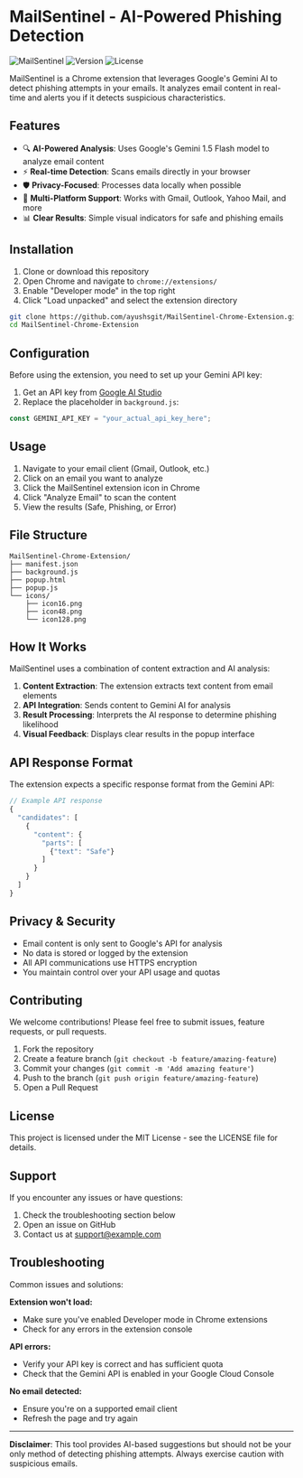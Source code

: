 # MailSentinel - AI-Powered Phishing Detection

![MailSentinel](https://img.shields.io/badge/MailSentinel-Phishing%20Detection-brightgreen) 
![Version](https://img.shields.io/badge/version-1.0-blue) 
![License](https://img.shields.io/badge/license-MIT-green)

MailSentinel is a Chrome extension that leverages Google's Gemini AI to detect phishing attempts in your emails. It analyzes email content in real-time and alerts you if it detects suspicious characteristics.

## Features

- 🔍 **AI-Powered Analysis**: Uses Google's Gemini 1.5 Flash model to analyze email content
- ⚡ **Real-time Detection**: Scans emails directly in your browser
- 🛡️ **Privacy-Focused**: Processes data locally when possible
- 📧 **Multi-Platform Support**: Works with Gmail, Outlook, Yahoo Mail, and more
- 📊 **Clear Results**: Simple visual indicators for safe and phishing emails

## Installation

1. Clone or download this repository
2. Open Chrome and navigate to `chrome://extensions/`
3. Enable "Developer mode" in the top right
4. Click "Load unpacked" and select the extension directory

```bash
git clone https://github.com/ayushsgit/MailSentinel-Chrome-Extension.git
cd MailSentinel-Chrome-Extension
```

## Configuration

Before using the extension, you need to set up your Gemini API key:

1. Get an API key from [Google AI Studio](https://makersuite.google.com/app/apikey)
2. Replace the placeholder in `background.js`:

```javascript
const GEMINI_API_KEY = "your_actual_api_key_here";
```

## Usage

1. Navigate to your email client (Gmail, Outlook, etc.)
2. Click on an email you want to analyze
3. Click the MailSentinel extension icon in Chrome
4. Click "Analyze Email" to scan the content
5. View the results (Safe, Phishing, or Error)

## File Structure

```
MailSentinel-Chrome-Extension/
├── manifest.json
├── background.js
├── popup.html
├── popup.js
└── icons/
    ├── icon16.png
    ├── icon48.png
    └── icon128.png
```

## How It Works

MailSentinel uses a combination of content extraction and AI analysis:

1. **Content Extraction**: The extension extracts text content from email elements
2. **API Integration**: Sends content to Gemini AI for analysis
3. **Result Processing**: Interprets the AI response to determine phishing likelihood
4. **Visual Feedback**: Displays clear results in the popup interface

## API Response Format

The extension expects a specific response format from the Gemini API:

```javascript
// Example API response
{
  "candidates": [
    {
      "content": {
        "parts": [
          {"text": "Safe"}
        ]
      }
    }
  ]
}
```

## Privacy & Security

- Email content is only sent to Google's API for analysis
- No data is stored or logged by the extension
- All API communications use HTTPS encryption
- You maintain control over your API usage and quotas

## Contributing

We welcome contributions! Please feel free to submit issues, feature requests, or pull requests.

1. Fork the repository
2. Create a feature branch (`git checkout -b feature/amazing-feature`)
3. Commit your changes (`git commit -m 'Add amazing feature'`)
4. Push to the branch (`git push origin feature/amazing-feature`)
5. Open a Pull Request

## License

This project is licensed under the MIT License - see the LICENSE file for details.

## Support

If you encounter any issues or have questions:

1. Check the troubleshooting section below
2. Open an issue on GitHub
3. Contact us at support@example.com

## Troubleshooting

Common issues and solutions:

**Extension won't load:**
- Make sure you've enabled Developer mode in Chrome extensions
- Check for any errors in the extension console

**API errors:**
- Verify your API key is correct and has sufficient quota
- Check that the Gemini API is enabled in your Google Cloud Console

**No email detected:**
- Ensure you're on a supported email client
- Refresh the page and try again

---

**Disclaimer**: This tool provides AI-based suggestions but should not be your only method of detecting phishing attempts. Always exercise caution with suspicious emails.
